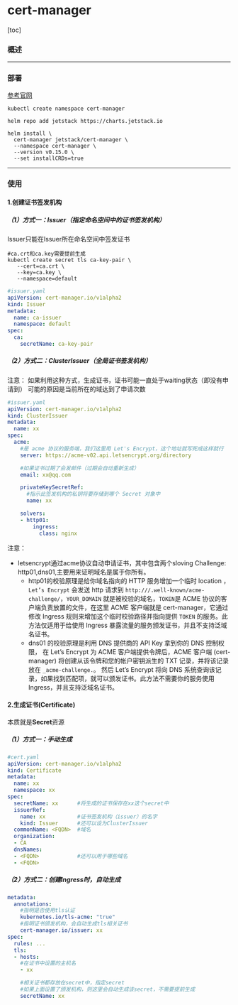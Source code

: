 # cert-manager
[toc]

### 概述

***

### 部署
[参考官网](https://cert-manager.io/docs/installation/kubernetes/)
```shell
kubectl create namespace cert-manager

helm repo add jetstack https://charts.jetstack.io

helm install \
  cert-manager jetstack/cert-manager \
  --namespace cert-manager \
  --version v0.15.0 \
  --set installCRDs=true
```

***

### 使用
#### 1.创建证书签发机构
##### （1）方式一：Issuer（指定命名空间中的证书签发机构）
Issuer只能在Issuer所在命名空间中签发证书

```shell
#ca.crt和ca.key需要提前生成
kubectl create secret tls ca-key-pair \
   --cert=ca.crt \    
   --key=ca.key \
   --namespace=default
```
```yaml
#issuer.yaml
apiVersion: cert-manager.io/v1alpha2
kind: Issuer
metadata:
  name: ca-issuer
  namespace: default
spec:
  ca:
    secretName: ca-key-pair
```

##### （2）方式二：ClusterIssuer（全局证书签发机构）
注意：
如果利用这种方式，生成证书，证书可能一直处于waiting状态（即没有申请到）
可能的原因是当前所在的域达到了申请次数
```yaml
#issuer.yaml
apiVersion: cert-manager.io/v1alpha2
kind: ClusterIssuer
metadata:
  name: xx
spec:
  acme:
    #是 acme 协议的服务端，我们这里用 Let's Encrypt，这个地址就写死成这样就行
    server: https://acme-v02.api.letsencrypt.org/directory

    #如果证书过期了会发邮件（过期会自动重新生成）
    email: xx@qq.com

    privateKeySecretRef:
      #指示此签发机构的私钥将要存储到哪个 Secret 对象中
      name: xx    

    solvers:
    - http01:
        ingress:
          class: nginx
```

注意：
* letsencrypt通过acme协议自动申请证书，其中包含两个sloving Challenge: http01,dns01,主要用来证明域名是属于你所有。
  * http01的校验原理是给你域名指向的 HTTP 服务增加一个临时 location ，`Let’s Encrypt` 会发送 http 请求到 `http:///.well-known/acme-challenge/`，`YOUR_DOMAIN` 就是被校验的域名，`TOKEN`是 ACME 协议的客户端负责放置的文件，在这里 ACME 客户端就是 cert-manager，它通过修改 Ingress 规则来增加这个临时校验路径并指向提供 `TOKEN` 的服务。此方法仅适用于给使用 Ingress 暴露流量的服务颁发证书，并且不支持泛域名证书。
  * dns01 的校验原理是利用 DNS 提供商的 API Key 拿到你的 DNS 控制权限， 在 Let’s Encrypt 为 ACME 客户端提供令牌后，ACME 客户端 (cert-manager) 将创建从该令牌和您的帐户密钥派生的 TXT 记录，并将该记录放在 `_acme-challenge.`。 然后 Let’s Encrypt 将向 DNS 系统查询该记录，如果找到匹配项，就可以颁发证书。此方法不需要你的服务使用 Ingress，并且支持泛域名证书。

#### 2.生成证书(Certificate)
本质就是**Secret**资源
##### （1）方式一：手动生成
```yaml
#cert.yaml
apiVersion: cert-manager.io/v1alpha2
kind: Certificate
metadata:
  name: xx
  namespace: xx
spec:
  secretName: xx      #将生成的证书保存在xx这个secret中
  issuerRef:
    name: xx          #证书签发机构（issuer）的名字
    kind: Issuer      #还可以设为ClusterIssuer
  commonName: <FQDN>  #域名
  organization:
  - CA
  dnsNames:
  - <FQDN>            #还可以用于哪些域名
  - <FQDN>
```

##### （2）方式二：创建Ingress时，自动生成
```yaml
metadata:
  annotations:
    #指明是否使用tls认证
    kubernetes.io/tls-acme: "true"
    #指明证书颁发机构，会自动生成tls相关证书
    cert-manager.io/issuer: xx
spec:
  rules: ...
  tls:
  - hosts:
    #在证书中设置的主机名
    - xx

    #相关证书都存放在secret中，指定secret
    #如果上面设置了颁发机构，则这里会自动生成该secret，不需要提前生成
    secretName: xx
```
